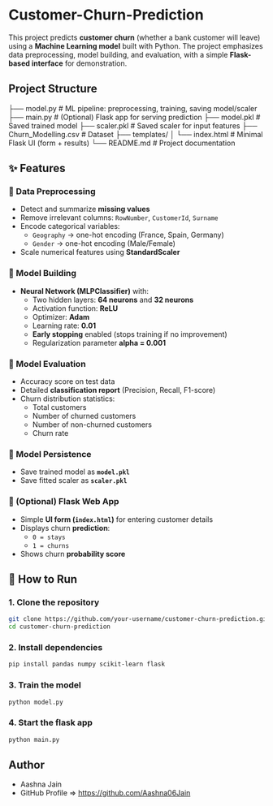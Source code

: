 # Customer-Churn-Prediction
This project predicts **customer churn** (whether a bank customer will leave) using a **Machine Learning model** built with Python. The project emphasizes data preprocessing, model building, and evaluation, with a simple **Flask-based interface** for demonstration.

## Project Structure
├── model.py              # ML pipeline: preprocessing, training, saving model/scaler
├── main.py                # (Optional) Flask app for serving prediction
├── model.pkl             # Saved trained model
├── scaler.pkl            # Saved scaler for input features
├── Churn_Modelling.csv   # Dataset
├── templates/
│   └── index.html        # Minimal Flask UI (form + results)
└── README.md             # Project documentation

## ✨ Features

### 🔹 Data Preprocessing
- Detect and summarize **missing values**
- Remove irrelevant columns: `RowNumber`, `CustomerId`, `Surname`
- Encode categorical variables:
  - `Geography` → one-hot encoding (France, Spain, Germany)
  - `Gender` → one-hot encoding (Male/Female)
- Scale numerical features using **StandardScaler**

### 🔹 Model Building
- **Neural Network (MLPClassifier)** with:
  - Two hidden layers: **64 neurons** and **32 neurons**
  - Activation function: **ReLU**
  - Optimizer: **Adam**
  - Learning rate: **0.01**
  - **Early stopping** enabled (stops training if no improvement)
  - Regularization parameter **alpha = 0.001**

### 🔹 Model Evaluation
- Accuracy score on test data
- Detailed **classification report** (Precision, Recall, F1-score)
- Churn distribution statistics:
  - Total customers
  - Number of churned customers
  - Number of non-churned customers
  - Churn rate

### 🔹 Model Persistence
- Save trained model as **`model.pkl`**
- Save fitted scaler as **`scaler.pkl`**

### 🔹 (Optional) Flask Web App
- Simple **UI form (`index.html`)** for entering customer details
- Displays churn **prediction**:
  - `0 = stays`
  - `1 = churns`
- Shows churn **probability score**

## 🚀 How to Run

### 1. Clone the repository
```bash
git clone https://github.com/your-username/customer-churn-prediction.git
cd customer-churn-prediction
```

### 2. Install dependencies
```bash
pip install pandas numpy scikit-learn flask
```

### 3. Train the model
```bash
python model.py
```

### 4. Start the flask app
```bash
python main.py
```

## Author
- Aashna Jain
- GitHub Profile => https://github.com/Aashna06Jain
